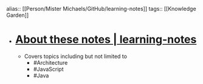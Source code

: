 alias:: [[Person/Mister Michaels/GitHub/learning-notes]]
tags:: [[Knowledge Garden]]

- # [About these notes | learning-notes](https://learning-notes.mistermicheels.com/about/about/)
	- Covers topics including but not limited to
		- #Architecture
		- #JavaScript
		- #Java